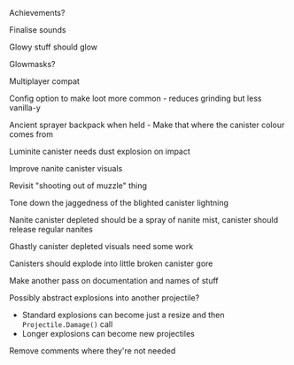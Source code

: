 Achievements?

Finalise sounds

Glowy stuff should glow

Glowmasks?

Multiplayer compat

Config option to make loot more common - reduces grinding but less vanilla-y

Ancient sprayer backpack when held - Make that where the canister colour comes from

Luminite canister needs dust explosion on impact

Improve nanite canister visuals

Revisit "shooting out of muzzle" thing

Tone down the jaggedness of the blighted canister lightning

Nanite canister depleted should be a spray of nanite mist, canister should release regular nanites

Ghastly canister depleted visuals need some work

Canisters should explode into little broken canister gore

Make another pass on documentation and names of stuff

Possibly abstract explosions into another projectile?

- Standard explosions can become just a resize and then `Projectile.Damage()` call
- Longer explosions can become new projectiles

Remove comments where they're not needed